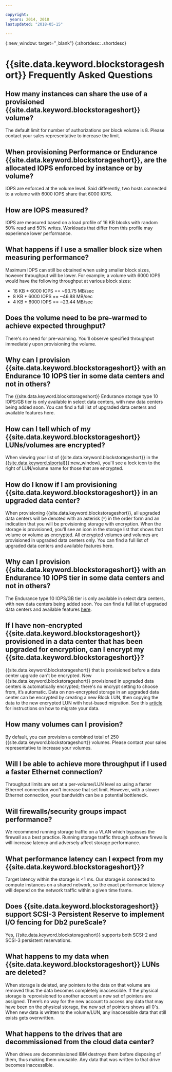 ```yaml
---

copyright:
  years: 2014, 2018
lastupdated: "2018-05-15"

---
```

{:new_window: target="_blank"}
{:shortdesc: .shortdesc}

# {{site.data.keyword.blockstorageshort}} Frequently Asked Questions

## How many instances can share the use of a provisioned {{site.data.keyword.blockstorageshort}} volume?
The default limit for number of authorizations per block volume is 8. Please contact your sales representative to increase the limit.

## When provisioning Performance or Endurance {{site.data.keyword.blockstorageshort}}, are the allocated IOPS enforced by instance or by volume?
IOPS are enforced at the volume level. Said differently, two hosts connected to a volume with 6000 IOPS share that 6000 IOPS.

## How are IOPS measured?
IOPS are measured based on a load profile of 16 KB blocks with random 50% read and 50% writes. Workloads that differ from this profile may experience lower performance.

## What happens if I use a smaller block size when measuring performance?
Maximum IOPS can still be obtained when using smaller block sizes, however throughput will be lower. For example; a volume with 6000 IOPS would have the following throughput at various block sizes:

- 16 KB * 6000 IOPS == ~93.75 MB/sec 
- 8 KB * 6000 IOPS == ~46.88 MB/sec
- 4 KB * 6000 IOPS == ~23.44 MB/sec

## Does the volume need to be pre-warmed to achieve expected throughput?
There's no need for pre-warming. You'll observe specified throughput immediately upon provisioning the volume.

## Why can I provision {{site.data.keyword.blockstorageshort}} with an Endurance 10 IOPS tier in some data centers and not in others?
The {{site.data.keyword.blockstorageshort}} Endurance storage type 10 IOPS/GB tier is only available in select data centers, with new data centers being added soon.  You can find a full list of upgraded data centers and available features here.

## How can I tell which of my {{site.data.keyword.blockstorageshort}} LUNs/volumes are encrypted?
When viewing your list of {{site.data.keyword.blockstorageshort}} in the [{{site.data.keyword.slportal}}](https://control.softlayer.com/){:new_window}, you'll see a lock icon to the right of LUN/volume name for those that are encrypted.

## How do I know if I am provisioning {{site.data.keyword.blockstorageshort}} in an upgraded data center?
When provisioning {{site.data.keyword.blockstorageshort}}, all upgraded data centers will be denoted with an asterisk (`*`) in the order form and an indication that you will be provisioning storage with encryption. When the storage is provisioned, you'll see an icon in the storage list that shows that volume or volume as encrypted. All encrypted volumes and volumes are provisioned in upgraded data centers only. You can find a full list of upgraded data centers and available features here.

## Why can I provision {{site.data.keyword.blockstorageshort}} with an Endurance 10 IOPS tier in some data centers and not in others?
The Endurance type 10 IOPS/GB tier is only available in select data centers, with new data centers being added soon.  You can find a full list of upgraded data centers and available features [here](new-ibm-block-and-file-storage-location-and-features.html).

## If I have non-encrypted {{site.data.keyword.blockstorageshort}} provisioned in a data center that has been upgraded for encryption, can I encrypt my {{site.data.keyword.blockstorageshort}}?
{{site.data.keyword.blockstorageshort}} that is provisioned before a data center upgrade can't be encrypted. 
New {{site.data.keyword.blockstorageshort}} provisioned in upgraded data centers is automatically encrypted; there's no encrypt setting to choose from, it’s automatic. 
Data on non-encrypted storage in an upgraded data center can be encrypted by creating a new Block LUN, then copying the data to the new encrypted LUN with host-based migration. See this [article](migrate-block-storage-encrypted-block-storage.html) for instructions on how to migrate your data.

## How many volumes can I provision?
By default, you can provision a combined total of 250 {{site.data.keyword.blockstorageshort}} volumes.  Please contact your sales representative to increase your volumes.

## Will I be able to achieve more throughput if I used a faster Ethernet connection?
Throughput limits are set at a per-volume/LUN level so using a faster Ethernet connection won't increase that set limit. However, with a slower Ethernet connection, your bandwidth can be a potential bottleneck.

## Will firewalls/security groups impact performance?
We recommend running storage traffic on a VLAN which bypasses the firewall as a best practice. Running storage traffic through software firewalls will increase latency and adversely affect storage performance.

## What performance latency can I expect from my {{site.data.keyword.blockstorageshort}}?   

Target latency within the storage is <1 ms. Our storage is connected to compute instances on a shared network, so the exact performance latency will depend on the network traffic within a given time frame.

## Does {{site.data.keyword.blockstorageshort}} support SCSI-3 Persistent Reserve to implement I/O fencing for Db2 pureScale?
Yes, {{site.data.keyword.blockstorageshort}} supports both SCSI-2 and SCSI-3 persistent reservations.

## What happens to my data when {{site.data.keyword.blockstorageshort}} LUNs are deleted?

When storage is deleted, any pointers to the data on that volume are removed thus the data becomes completely inaccessible. If the physical storage is reprovisioned to another account a new set of pointers are assigned. There’s no way for the new account to access any data that may have been on the physical storage, the new set of pointers shows all 0's. When new data is written to the volume/LUN, any inaccessible data that still exists gets overwritten.

## What happens to the drives that are decommissioned from the cloud data center?

When drives are decommissioned IBM destroys them before disposing of them, thus making them unusable. Any data that was written to that drive becomes inaccessible.
